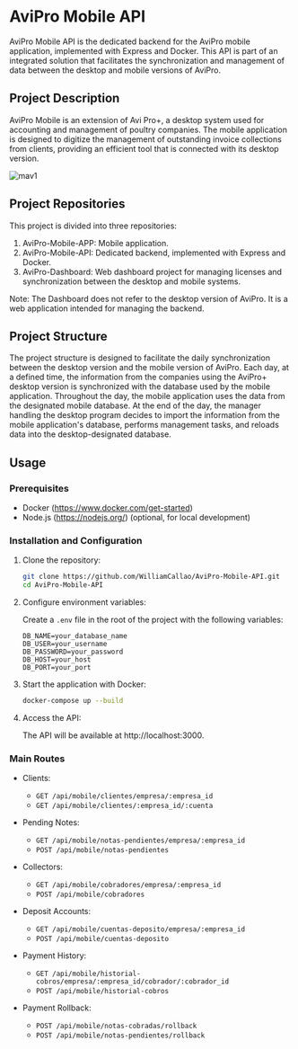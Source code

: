 # AviPro Mobile API

AviPro Mobile API is the dedicated backend for the AviPro mobile application, implemented with Express and Docker. This API is part of an integrated solution that facilitates the synchronization and management of data between the desktop and mobile versions of AviPro.

## Project Description

AviPro Mobile is an extension of Avi Pro+, a desktop system used for accounting and management of poultry companies. The mobile application is designed to digitize the management of outstanding invoice collections from clients, providing an efficient tool that is connected with its desktop version.

![mav1](https://github.com/WilliamCallao/AviPro-Mobile-API/assets/96638909/d8ba3618-01c2-45f5-9941-eea9cc7da17c)

## Project Repositories

This project is divided into three repositories:

1. AviPro-Mobile-APP: Mobile application.
2. AviPro-Mobile-API: Dedicated backend, implemented with Express and Docker.
3. AviPro-Dashboard: Web dashboard project for managing licenses and synchronization between the desktop and mobile systems.

Note: The Dashboard does not refer to the desktop version of AviPro. It is a web application intended for managing the backend.

## Project Structure

The project structure is designed to facilitate the daily synchronization between the desktop version and the mobile version of AviPro. Each day, at a defined time, the information from the companies using the AviPro+ desktop version is synchronized with the database used by the mobile application. Throughout the day, the mobile application uses the data from the designated mobile database. At the end of the day, the manager handling the desktop program decides to import the information from the mobile application's database, performs management tasks, and reloads data into the desktop-designated database.

## Usage

### Prerequisites

- Docker (https://www.docker.com/get-started)
- Node.js (https://nodejs.org/) (optional, for local development)

### Installation and Configuration

1. Clone the repository:

   ```sh
   git clone https://github.com/WilliamCallao/AviPro-Mobile-API.git
   cd AviPro-Mobile-API
   ```

2. Configure environment variables:

   Create a `.env` file in the root of the project with the following variables:

   ```env
   DB_NAME=your_database_name
   DB_USER=your_username
   DB_PASSWORD=your_password
   DB_HOST=your_host
   DB_PORT=your_port
   ```

3. Start the application with Docker:

   ```sh
   docker-compose up --build
   ```

4. Access the API:

   The API will be available at http://localhost:3000.

### Main Routes

- Clients:
  - `GET /api/mobile/clientes/empresa/:empresa_id`
  - `GET /api/mobile/clientes/:empresa_id/:cuenta`
  
- Pending Notes:
  - `GET /api/mobile/notas-pendientes/empresa/:empresa_id`
  - `POST /api/mobile/notas-pendientes`

- Collectors:
  - `GET /api/mobile/cobradores/empresa/:empresa_id`
  - `POST /api/mobile/cobradores`

- Deposit Accounts:
  - `GET /api/mobile/cuentas-deposito/empresa/:empresa_id`
  - `POST /api/mobile/cuentas-deposito`

- Payment History:
  - `GET /api/mobile/historial-cobros/empresa/:empresa_id/cobrador/:cobrador_id`
  - `POST /api/mobile/historial-cobros`

- Payment Rollback:
  - `POST /api/mobile/notas-cobradas/rollback`
  - `POST /api/mobile/notas-pendientes/rollback`
